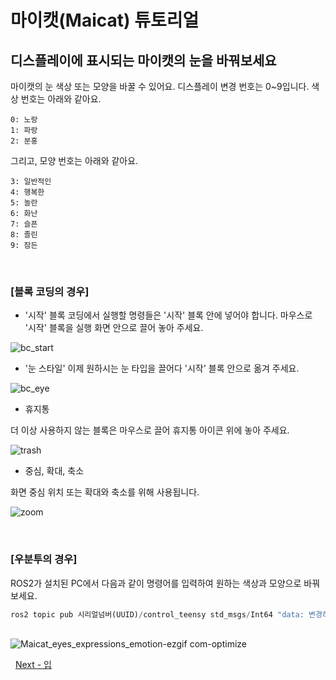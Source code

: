 # 마이캣(Maicat) 튜토리얼
## 디스플레이에 표시되는 마이캣의 눈을 바꿔보세요

마이캣의 눈 색상 또는 모양을 바꿀 수 있어요.
디스플레이 변경 번호는 0~9입니다.
색상 번호는 아래와 같아요.

    0: 노랑
    1: 파랑
    2: 분홍

그리고, 모양 번호는 아래와 같아요.

    3: 일반적인
    4: 행복한
    5: 놀란
    6: 화난
    7: 슬픈
    8: 졸린
    9: 잠든

&nbsp;
### [블록 코딩의 경우]
- '시작'
블록 코딩에서 실행할 명령들은 '시작' 블록 안에 넣어야 합니다.
마우스로 '시작' 블록을 실행 화면 안으로 끌어 놓아 주세요.

![bc_start](https://github.com/user-attachments/assets/3e34c4ce-6912-4236-998c-e48e77301ff5)

- '눈 스타일'
이제 원하시는 눈 타입을 끌어다 '시작' 블록 안으로 옮겨 주세요.

![bc_eye](https://github.com/user-attachments/assets/ad048dcd-d9c5-4919-a223-1615d4c5bc58)
  

- 휴지통

더 이상 사용하지 않는 블록은 마우스로 끌어 휴지통 아이콘 위에 놓아 주세요.

![trash](https://github.com/user-attachments/assets/796d9e0e-b132-4d5f-b425-740ae434a23a)    

- 중심, 확대, 축소

화면 중심 위치 또는 확대와 축소를 위해 사용됩니다.

![zoom](https://github.com/user-attachments/assets/0fffbb61-505e-47f5-8591-8a29ce5e59d5)

&nbsp;
### [우분투의 경우]
ROS2가 설치된 PC에서 다음과 같이 명령어를 입력하여 원하는 색상과 모양으로 바꿔보세요.

```python
ros2 topic pub 시리얼넘버(UUID)/control_teensy std_msgs/Int64 "data: 변경하고 싶은 눈 번호"
```


&nbsp;
<br/>
![Maicat_eyes_expressions_emotion-ezgif com-optimize](https://github.com/macroact/maicat_tutorial/assets/106013071/98a80e0c-b105-490c-bc51-b6e511328f80)

&nbsp;
[Next - 입](../03_maicat_mouth/README.md)

